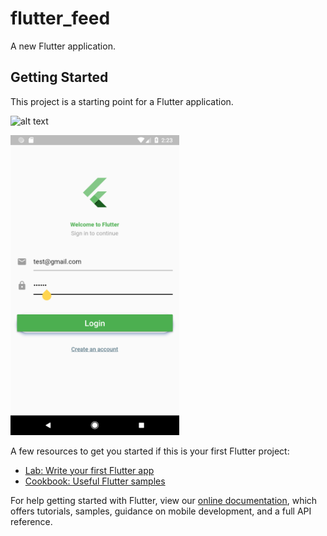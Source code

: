 # flutter_feed

A new Flutter application.

## Getting Started

This project is a starting point for a Flutter application.


![alt text](https://developer.xavient.com/repo/hrawat/flutter_feed/src/master/assets/snaps/screenshot1.png)

<img height="480px" src="assets/snaps/screenshot1.png">

A few resources to get you started if this is your first Flutter project:

- [Lab: Write your first Flutter app](https://flutter.io/docs/get-started/codelab)
- [Cookbook: Useful Flutter samples](https://flutter.io/docs/cookbook)

For help getting started with Flutter, view our 
[online documentation](https://flutter.io/docs), which offers tutorials, 
samples, guidance on mobile development, and a full API reference.
